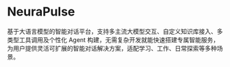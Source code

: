 # NeuraPulse
基于大语言模型的智能对话平台，支持多主流大模型交互、自定义知识库接入、多类型工具调用及个性化 Agent 构建，无需复杂开发就能快速搭建专属智能服务，为用户提供灵活可扩展的智能对话解决方案，适配学习、工作、日常探索等多种场景。
